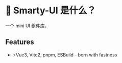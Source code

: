 # 🎨 Smarty-UI 是什么？

一个 mini UI 组件库，

## Features

- ⚡Vue3, Vite2, pnpm, ESBuild - born with fastness
